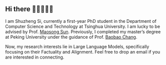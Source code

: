 ## Hi there 🧑🏻‍💻👋🏻

I am Shuzheng Si, currently a first-year PhD student in the Department of Computer Science and Technology at Tsinghua University. I am lucky to be advised by Prof. [Maosong Sun](https://scholar.google.com/citations?hl=en&user=zIgT0HMAAAAJ&view_op=list_works&sortby=pubdate). Previously, I completed my master’s degree at Peking University under the guidance of Prof. [Baobao Chang](https://scholar.google.com.au/citations?user=LaKNyhQAAAAJ&hl=en).


Now, my research interests lie in Large Language Models, specifically focusing on their Factuality and Alignment. Feel free to drop an email if you are interested in connecting.
